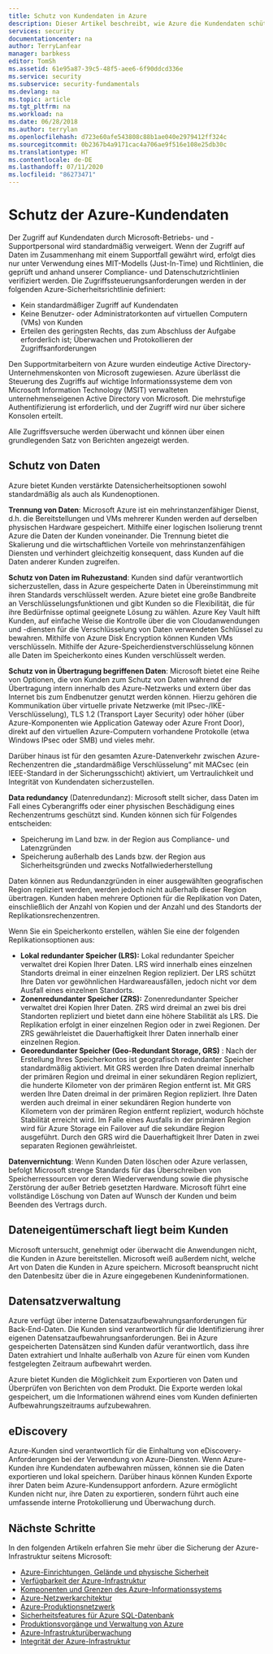```yaml
---
title: Schutz von Kundendaten in Azure
description: Dieser Artikel beschreibt, wie Azure die Kundendaten schützt.
services: security
documentationcenter: na
author: TerryLanfear
manager: barbkess
editor: TomSh
ms.assetid: 61e95a87-39c5-48f5-aee6-6f90ddcd336e
ms.service: security
ms.subservice: security-fundamentals
ms.devlang: na
ms.topic: article
ms.tgt_pltfrm: na
ms.workload: na
ms.date: 06/28/2018
ms.author: terrylan
ms.openlocfilehash: d723e60afe543808c88b1ae040e2979412ff324c
ms.sourcegitcommit: 0b2367b4a9171cac4a706ae9f516e108e25db30c
ms.translationtype: HT
ms.contentlocale: de-DE
ms.lasthandoff: 07/11/2020
ms.locfileid: "86273471"
---
```

# <a name="azure-customer-data-protection"></a>Schutz der Azure-Kundendaten   
Der Zugriff auf Kundendaten durch Microsoft-Betriebs- und -Supportpersonal wird standardmäßig verweigert. Wenn der Zugriff auf Daten im Zusammenhang mit einem Supportfall gewährt wird, erfolgt dies nur unter Verwendung eines MIT-Modells (Just-In-Time) und Richtlinien, die geprüft und anhand unserer Compliance- und Datenschutzrichtlinien verifiziert werden.  Die Zugriffssteuerungsanforderungen werden in der folgenden Azure-Sicherheitsrichtlinie definiert:

- Kein standardmäßiger Zugriff auf Kundendaten
- Keine Benutzer- oder Administratorkonten auf virtuellen Computern (VMs) von Kunden
- Erteilen des geringsten Rechts, das zum Abschluss der Aufgabe erforderlich ist; Überwachen und Protokollieren der Zugriffsanforderungen

Den Supportmitarbeitern von Azure wurden eindeutige Active Directory-Unternehmenskonten von Microsoft zugewiesen. Azure überlässt die Steuerung des Zugriffs auf wichtige Informationssysteme dem von Microsoft Information Technology (MSIT) verwalteten unternehmenseigenen Active Directory von Microsoft. Die mehrstufige Authentifizierung ist erforderlich, und der Zugriff wird nur über sichere Konsolen erteilt.

Alle Zugriffsversuche werden überwacht und können über einen grundlegenden Satz von Berichten angezeigt werden.

## <a name="data-protection"></a>Schutz von Daten
Azure bietet Kunden verstärkte Datensicherheitsoptionen sowohl standardmäßig als auch als Kundenoptionen.

**Trennung von Daten**: Microsoft Azure ist ein mehrinstanzenfähiger Dienst, d.h. die Bereitstellungen und VMs mehrerer Kunden werden auf derselben physischen Hardware gespeichert. Mithilfe einer logischen Isolierung trennt Azure die Daten der Kunden voneinander. Die Trennung bietet die Skalierung und die wirtschaftlichen Vorteile von mehrinstanzenfähigen Diensten und verhindert gleichzeitig konsequent, dass Kunden auf die Daten anderer Kunden zugreifen.

**Schutz von Daten im Ruhezustand**: Kunden sind dafür verantwortlich sicherzustellen, dass in Azure gespeicherte Daten in Übereinstimmung mit ihren Standards verschlüsselt werden. Azure bietet eine große Bandbreite an Verschlüsselungsfunktionen und gibt Kunden so die Flexibilität, die für ihre Bedürfnisse optimal geeignete Lösung zu wählen. Azure Key Vault hilft Kunden, auf einfache Weise die Kontrolle über die von Cloudanwendungen und -diensten für die Verschlüsselung von Daten verwendeten Schlüssel zu bewahren. Mithilfe von Azure Disk Encryption können Kunden VMs verschlüsseln. Mithilfe der Azure-Speicherdienstverschlüsselung können alle Daten im Speicherkonto eines Kunden verschlüsselt werden.

**Schutz von in Übertragung begriffenen Daten**: Microsoft bietet eine Reihe von Optionen, die von Kunden zum Schutz von Daten während der Übertragung intern innerhalb des Azure-Netzwerks und extern über das Internet bis zum Endbenutzer genutzt werden können.  Hierzu gehören die Kommunikation über virtuelle private Netzwerke (mit IPsec-/IKE-Verschlüsselung), TLS 1.2 (Transport Layer Security) oder höher (über Azure-Komponenten wie Application Gateway oder Azure Front Door), direkt auf den virtuellen Azure-Computern vorhandene Protokolle (etwa Windows IPsec oder SMB) und vieles mehr. 

Darüber hinaus ist für den gesamten Azure-Datenverkehr zwischen Azure-Rechenzentren die „standardmäßige Verschlüsselung“ mit MACsec (ein IEEE-Standard in der Sicherungsschicht) aktiviert, um Vertraulichkeit und Integrität von Kundendaten sicherzustellen. 

**Data redundancy** (Datenredundanz): Microsoft stellt sicher, dass Daten im Fall eines Cyberangriffs oder einer physischen Beschädigung eines Rechenzentrums geschützt sind. Kunden können sich für Folgendes entscheiden:

- Speicherung im Land bzw. in der Region aus Compliance- und Latenzgründen
- Speicherung außerhalb des Lands bzw. der Region aus Sicherheitsgründen und zwecks Notfallwiederherstellung

Daten können aus Redundanzgründen in einer ausgewählten geografischen Region repliziert werden, werden jedoch nicht außerhalb dieser Region übertragen. Kunden haben mehrere Optionen für die Replikation von Daten, einschließlich der Anzahl von Kopien und der Anzahl und des Standorts der Replikationsrechenzentren.

Wenn Sie ein Speicherkonto erstellen, wählen Sie eine der folgenden Replikationsoptionen aus:

- **Lokal redundanter Speicher (LRS):**  Lokal redundanter Speicher verwaltet drei Kopien Ihrer Daten. LRS wird innerhalb eines einzelnen Standorts dreimal in einer einzelnen Region repliziert. Der LRS schützt Ihre Daten vor gewöhnlichen Hardwareausfällen, jedoch nicht vor dem Ausfall eines einzelnen Standorts.
- **Zonenredundanter Speicher (ZRS):**  Zonenredundanter Speicher verwaltet drei Kopien Ihrer Daten. ZRS wird dreimal an zwei bis drei Standorten repliziert und bietet dann eine höhere Stabilität als LRS. Die Replikation erfolgt in einer einzelnen Region oder in zwei Regionen. Der ZRS gewährleistet die Dauerhaftigkeit Ihrer Daten innerhalb einer einzelnen Region.
- **Georedundanter Speicher (Geo-Redundant Storage, GRS)** : Nach der Erstellung Ihres Speicherkontos ist geografisch redundanter Speicher standardmäßig aktiviert. Mit GRS werden Ihre Daten dreimal innerhalb der primären Region und dreimal in einer sekundären Region repliziert, die hunderte Kilometer von der primären Region entfernt ist. Mit GRS werden Ihre Daten dreimal in der primären Region repliziert. Ihre Daten werden auch dreimal in einer sekundären Region hunderte von Kilometern von der primären Region entfernt repliziert, wodurch höchste Stabilität erreicht wird. Im Falle eines Ausfalls in der primären Region wird für Azure Storage ein Failover auf die sekundäre Region ausgeführt. Durch den GRS wird die Dauerhaftigkeit Ihrer Daten in zwei separaten Regionen gewährleistet.

**Datenvernichtung**: Wenn Kunden Daten löschen oder Azure verlassen, befolgt Microsoft strenge Standards für das Überschreiben von Speicherressourcen vor deren Wiederverwendung sowie die physische Zerstörung der außer Betrieb gesetzten Hardware. Microsoft führt eine vollständige Löschung von Daten auf Wunsch der Kunden und beim Beenden des Vertrags durch.

## <a name="customer-data-ownership"></a>Dateneigentümerschaft liegt beim Kunden
Microsoft untersucht, genehmigt oder überwacht die Anwendungen nicht, die Kunden in Azure bereitstellen. Microsoft weiß außerdem nicht, welche Art von Daten die Kunden in Azure speichern. Microsoft beansprucht nicht den Datenbesitz über die in Azure eingegebenen Kundeninformationen.

## <a name="records-management"></a>Datensatzverwaltung
Azure verfügt über interne Datensatzaufbewahrungsanforderungen für Back-End-Daten. Die Kunden sind verantwortlich für die Identifizierung ihrer eigenen Datensatzaufbewahrungsanforderungen. Bei in Azure gespeicherten Datensätzen sind Kunden dafür verantwortlich, dass ihre Daten extrahiert und Inhalte außerhalb von Azure für einen vom Kunden festgelegten Zeitraum aufbewahrt werden.

Azure bietet Kunden die Möglichkeit zum Exportieren von Daten und Überprüfen von Berichten von dem Produkt. Die Exporte werden lokal gespeichert, um die Informationen während eines vom Kunden definierten Aufbewahrungszeitraums aufzubewahren.

## <a name="electronic-discovery-e-discovery"></a>eDiscovery
Azure-Kunden sind verantwortlich für die Einhaltung von eDiscovery-Anforderungen bei der Verwendung von Azure-Diensten. Wenn Azure-Kunden ihre Kundendaten aufbewahren müssen, können sie die Daten exportieren und lokal speichern. Darüber hinaus können Kunden Exporte ihrer Daten beim Azure-Kundensupport anfordern. Azure ermöglicht Kunden nicht nur, ihre Daten zu exportieren, sondern führt auch eine umfassende interne Protokollierung und Überwachung durch.

## <a name="next-steps"></a>Nächste Schritte
In den folgenden Artikeln erfahren Sie mehr über die Sicherung der Azure-Infrastruktur seitens Microsoft:

- [Azure-Einrichtungen, Gelände und physische Sicherheit](physical-security.md)
- [Verfügbarkeit der Azure-Infrastruktur](infrastructure-availability.md)
- [Komponenten und Grenzen des Azure-Informationssystems](infrastructure-components.md)
- [Azure-Netzwerkarchitektur](infrastructure-network.md)
- [Azure-Produktionsnetzwerk](production-network.md)
- [Sicherheitsfeatures für Azure SQL-Datenbank](infrastructure-sql.md)
- [Produktionsvorgänge und Verwaltung von Azure](infrastructure-operations.md)
- [Azure-Infrastrukturüberwachung](infrastructure-monitoring.md)
- [Integrität der Azure-Infrastruktur](infrastructure-integrity.md)
